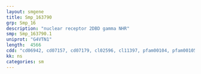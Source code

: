 ```yaml
---
layout: smgene
title: Smp_163790
grp: Smp_16
description: "nuclear receptor 2DBD gamma NHR"
smp: Smp_163790.1
uniprot: "G4VTN1"
length:  4566
cdd: "cd06942, cd07157, cd07179, cl02596, cl11397, pfam00104, pfam00105, smart00399, smart00430"
kk: ns
categories: sm
---
```


